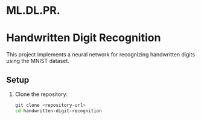 # ML.DL.PR.
# Handwritten Digit Recognition

This project implements a neural network for recognizing handwritten digits using the MNIST dataset.

## Setup

1. Clone the repository:
   ```bash
   git clone <repository-url>
   cd handwritten-digit-recognition
